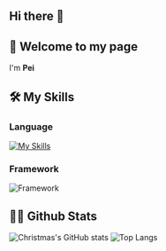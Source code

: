 ## Hi there 👋

<!--
**xiaoxianzi-99/xiaoxianzi-99** is a ✨ _special_ ✨ repository because its `README.md` (this file) appears on your GitHub profile.

Here are some ideas to get you started:

- 🔭 I’m currently working on ...
- 🌱 I’m currently learning ...
- 👯 I’m looking to collaborate on ...
- 🤔 I’m looking for help with ...
- 💬 Ask me about ...
- 📫 How to reach me: ...
- 😄 Pronouns: ...
- ⚡ Fun fact: ...
-->
## 👋 Welcome to my page

I'm **Pei**

## 🛠 My Skills

### Language

[![My Skills](https://skillicons.dev/icons?i=java,vue,python,c)](https://skillicons.dev)

### Framework

![Framework](https://skillicons.dev/icons?i=vue,spring,ktor)

## 👨‍💻 Github Stats

![Christmas's GitHub stats](https://github-readme-stats.vercel.app/api?username=xiaoxianzi-99&theme=dark&hide=contribs) ![Top Langs](https://github-readme-stats.vercel.app/api/top-langs/?username=xiaoxianzi-99&layout=compact&theme=)
